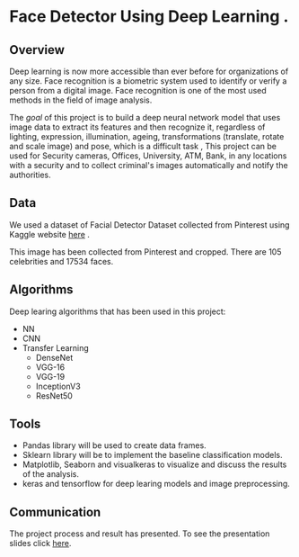 # Face Detector Using Deep Learning .

## Overview
Deep learning is now more accessible than ever before for organizations of any size. Face recognition is a biometric system used to identify or verify a person from a digital image. Face recognition is one of the most used methods in the field of image analysis. 

The *goal* of this project is to build a deep neural network model that uses image data to extract its features and then recognize it, regardless of lighting, expression, illumination, ageing, transformations (translate, rotate and scale image) and pose, which is a difficult task , This project can be used for Security cameras, Offices, University, ATM, Bank, in any locations with a security and to collect criminal's images automatically and notify the authorities.

## Data
We used a dataset of Facial Detector Dataset collected from Pinterest using Kaggle website [here](https://www.kaggle.com/hereisburak/pins-face-recognition?select=105_classes_pins_dataset) .

This image has been collected from Pinterest and cropped. There are 105 celebrities and 17534 faces.

## Algorithms
Deep learing algorithms that has been used in this project:
- NN
- CNN
- Transfer Learning
  -  DenseNet
  -  VGG-16
  -  VGG-19
  -  InceptionV3
  -  ResNet50

## Tools
- Pandas library will be used to create data frames.
- Sklearn library will be to implement the baseline classification models.
- Matplotlib, Seaborn and visualkeras to visualize and discuss the results of the analysis.
- keras and tensorflow for deep learing models and image preprocessing.

## Communication
The project process and result has presented. To see the presentation slides click [here](https://github.com/yaqeen11/Face-Detector-Deep-Learning-Project/blob/main/Presentation/Facial%20DL.pdf).
